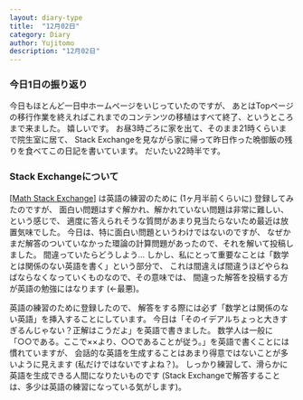 ```yaml
---
layout: diary-type
title:  "12月02日"
category: Diary
author: Yujitomo
description: "12月02日"
---
```



### 今日1日の振り返り

今日もほとんど一日中ホームページをいじっていたのですが、
あとはTopページの移行作業を終えればこれまでのコンテンツの移植はすべて終了、というところまで来ました。
嬉しいです。
お昼3時ごろに家を出て、そのまま21時くらいまで院生室に居て、
Stack Exchangeを見ながら家に帰って昨日作った晩御飯の残りを食べてこの日記を書いています。
だいたい22時半です。


### Stack Exchangeについて

[\[Math Stack Exchange\]](https://math.stackexchange.com/users/928208/yj-cat?tab=reputation)
は英語の練習のために (1ヶ月半前くらいに) 登録してみたのですが、
面白い問題はすぐ解かれ、解かれていない問題は非常に難しい、という感じで、
適度に答えられそうな質問があまり見当たらないため最近は放置気味でした。
今日は、特に面白い問題というわけではないのですが、
なぜかまだ解答のついていなかった環論の計算問題があったので、それを解いて投稿しました。
間違っていたらどうしよう...
しかし、私にとって重要なことは「数学とは関係のない英語を書く」という部分で、
これは間違えば間違うほどやらねばならなくなっていくものなので、その意味では、
間違った解答を投稿する方が英語の勉強にはなります (←最悪)。

英語の練習のために登録したので、
解答をする際には必ず「数学とは関係のない英語」を挿入することにしています。
今日は「そのイデアルちょっと大きすぎるんじゃない？正解はこうだよ」を英語で書きました。
数学人は一般に「○○である。ここで××より、○○であることが従う。」を英語で書くことには慣れていますが、
会話的な英語を生成することはあまり得意ではないことが多いように見えます (私だけではないですよね？)。
しっかり練習して、滑らかに英語を生成できる人間になりたいものです
(Stack Exchangeで解答することは、多少は英語の練習になっている気がします)。
